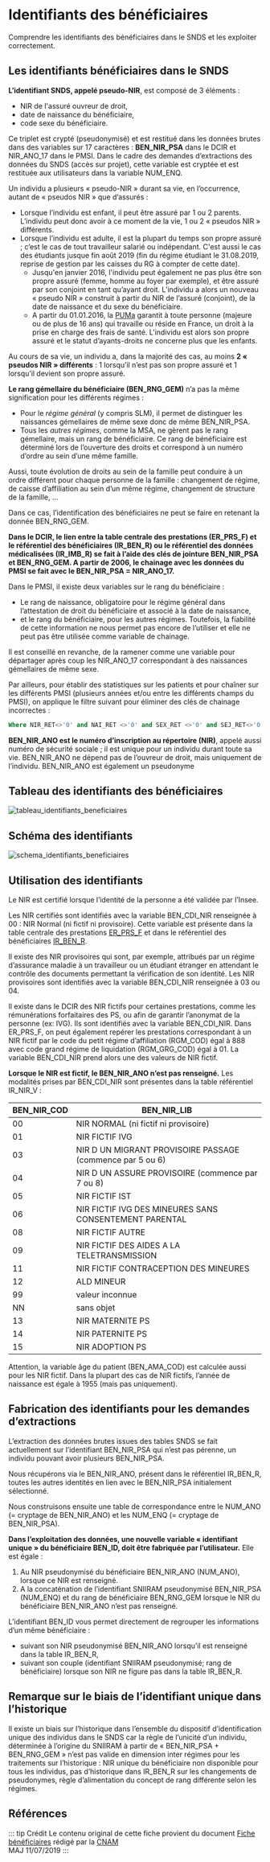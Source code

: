 # Identifiants des bénéficiaires
<!-- SPDX-License-Identifier: MPL-2.0 -->

Comprendre les identifiants des bénéficiaires dans le SNDS et les exploiter correctement. 

## Les identifiants bénéficiaires dans le SNDS

**L’identifiant SNDS, appelé pseudo-NIR**, est composé de 3 éléments :
- NIR de l'assuré ouvreur de droit,
- date de naissance du bénéficiaire,
- code sexe du bénéficiaire.

Ce triplet est crypté (pseudonymisé) et est restitué dans les données brutes dans des variables sur 17 caractères : **BEN_NIR_PSA** dans le DCIR et NIR_ANO_17 dans le PMSI.
Dans le cadre des demandes d’extractions des données du SNDS (accès sur projet), cette variable est cryptée et est restituée aux utilisateurs dans la variable NUM_ENQ.

Un individu a plusieurs « pseudo-NIR » durant sa vie, en l’occurrence, autant de « pseudos NIR » que d’assurés :

- Lorsque l’individu est enfant, il peut être assuré par 1 ou 2 parents. L’individu peut donc avoir à ce moment de la vie, 1 ou 2 « pseudos NIR » différents.
- Lorsque l’individu est adulte, il est la plupart du temps son propre assuré ; c’est le cas de tout travailleur salarié ou indépendant. C'est aussi le cas des étudiants jusque fin août 2019 (fin du régime étudiant le 31.08.2019, reprise de gestion par les caisses du RG à compter de cette date).
    - Jusqu'en janvier 2016, l'individu peut également ne pas plus être son propre assuré (femme, homme au foyer par exemple), et être assuré par son conjoint en tant qu’ayant droit. L’individu a alors un nouveau « pseudo NIR » construit à partir du NIR de l’assuré (conjoint), de la date de naissance et du sexe du bénéficiaire.
    - A partir du 01.01.2016, la [PUMa](https://solidarites-sante.gouv.fr/affaires-sociales/securite-sociale/article/la-mise-en-place-de-la-protection-universelle-maladie) garantit à toute personne (majeure ou de plus de 16 ans) qui travaille ou réside en France, un droit à la prise en charge des frais de santé. L'individu est alors son propre assuré et le statut d’ayants-droits ne concerne plus que les enfants.


Au cours de sa vie, un individu a, dans la majorité des cas, au moins **2 « pseudos NIR » différents** : 1 lorsqu’il n’est pas son propre assuré et 1 lorsqu’il devient son propre assuré.


**Le rang gémellaire du bénéficiaire (BEN_RNG_GEM)** n’a pas la même signification pour les différents régimes :
- Pour le _régime général_ (y compris SLM), il permet de distinguer les naissances gémellaires de même sexe donc de même BEN_NIR_PSA.
- Tous les _autres régimes_, comme la MSA, ne gèrent pas le rang gémellaire, mais un rang de bénéficiaire. Ce rang de bénéficiaire est déterminé lors de l’ouverture des droits et correspond à un numéro d’ordre au sein d’une même famille.

Aussi, toute évolution de droits au sein de la famille peut conduire à un ordre différent pour chaque personne de la famille : changement de régime, de caisse d’affiliation au sein d’un même régime, changement de structure de la famille, …

Dans ce cas, l’identification des bénéficiaires ne peut se faire en retenant la donnée BEN_RNG_GEM.


**Dans le DCIR, le lien entre la table centrale des prestations (ER_PRS_F) et le référentiel des bénéficiaires (IR_BEN_R) ou le référentiel des données médicalisées (IR_IMB_R) se fait à l’aide des clés de jointure BEN_NIR_PSA et BEN_RNG_GEM.
A partir de 2006, le chainage avec les données du PMSI se fait avec le BEN_NIR_PSA = NIR_ANO_17.**

Dans le PMSI, il existe deux variables sur le rang du bénéficiaire :
- Le rang de naissance, obligatoire pour le régime général dans l’attestation de droit du bénéficiaire et associé à la date de naissance,
- et le rang du bénéficiaire, pour les autres régimes. Toutefois, la fiabilité de cette information ne nous permet pas encore de l’utiliser et elle ne peut pas être utilisée comme variable de chainage.

Il est conseillé en revanche, de la ramener comme une variable pour départager après coup les NIR_ANO_17 correspondant à des naissances gémellaires de même sexe.

Par ailleurs, pour établir des statistiques sur les patients et pour chaîner sur les différents PMSI (plusieurs années et/ou entre les différents champs du PMSI), on applique le filtre suivant pour éliminer des clés de chainage incorrectes :
```sql
Where NIR_RET<>'0' and NAI_RET <>'0' and SEX_RET <>'0' and SEJ_RET<>'0' and FHO_RET <>'0' and PMS_RET<>'0' and DAT_RET <>'0' and NIR_ANO_17 not in ('xxxxxxxxxxxxxxxxx','XXXXXXXXXXXXXXXXD')
```
**BEN_NIR_ANO est le numéro d’inscription au répertoire (NIR)**, appelé aussi numéro de sécurité sociale ; il est unique pour un individu durant toute sa vie. BEN_NIR_ANO ne dépend pas de l’ouvreur de droit, mais uniquement de l’individu. BEN_NIR_ANO est également un pseudonyme

## Tableau des identifiants des bénéficiaires

![tableau_identifiants_beneficiaires](../files/Cnam/images_Tiches_Thematiques_BENEF/tableau_identifiants_beneficiaires.png)

## Schéma des identifiants

![schema_identifiants_beneficiaires](../files/Cnam/images_Tiches_Thematiques_BENEF/schema_identifiants_beneficiaires.png)

## Utilisation des identifiants

Le NIR est certifié lorsque l’identité de la personne a été validée par l’Insee.

Les NIR certifiés sont identifiés avec la variable BEN_CDI_NIR renseignée à 00 : NIR Normal (ni fictif ni provisoire). Cette variable est présente dans la table centrale des prestations [ER_PRS_F](../tables/DCIR/ER_PRS_F.md) et dans le référentiel des bénéficiaires [IR_BEN_R](../tables/BENEFICIAIRE/IR_BEN_R.md).

Il existe des NIR provisoires qui sont, par exemple, attribués par un régime d’assurance maladie à un travailleur ou un étudiant étranger en attendant le contrôle des documents permettant la vérification de son identité.
Les NIR provisoires sont identifiés avec la variable BEN_CDI_NIR renseignée à 03 ou 04.

Il existe dans le DCIR des NIR fictifs pour certaines prestations, comme les rémunérations forfaitaires des PS, ou afin de garantir l’anonymat de la personne (ex: IVG). Ils sont identifiés avec la variable BEN_CDI_NIR.
Dans ER_PRS_F, on peut également repérer les prestations correspondant à un NIR fictif par le code du petit régime d’affiliation (RGM_COD) égal à 888 avec code grand régime de liquidation (RGM_GRG_COD) égal à 01. La variable BEN_CDI_NIR prend alors une des valeurs de NIR fictif.

**Lorsque le NIR est fictif, le BEN_NIR_ANO n’est pas renseigné.**
Les modalités prises par BEN_CDI_NIR sont présentes dans la table référentiel IR_NIR_V :

|BEN_NIR_COD|BEN_NIR_LIB|
|-----------|-----------|
|00|NIR NORMAL (ni fictif ni provisoire)|
|01|NIR FICTIF IVG|
|03|NIR D UN MIGRANT PROVISOIRE PASSAGE (commence par 5 ou 6)|
|04|NIR D UN ASSURE PROVISOIRE (commence par 7 ou 8)|
|05|NIR FICTIF IST|
|06|NIR FICTIF IVG DES MINEURES SANS CONSENTEMENT PARENTAL|
|08|NIR FICTIF AUTRE|
|09|NIR FICTIF DES AIDES A LA TELETRANSMISSION|
|11|NIR FICTIF CONTRACEPTION DES MINEURES|
|12|ALD MINEUR|
|99|valeur inconnue|
|NN|sans objet|
|13|NIR MATERNITE PS|
|14|NIR PATERNITE PS|
|15|NIR ADOPTION PS|

Attention, la variable âge du patient (BEN_AMA_COD) est calculée aussi pour les NIR fictif. Dans la plupart des cas de NIR fictifs, l’année de naissance est égale à 1955 (mais pas uniquement).


## Fabrication des identifiants pour les demandes d’extractions

L’extraction des données brutes issues des tables SNDS se fait actuellement sur l’identifiant BEN_NIR_PSA qui n’est pas pérenne, un individu pouvant avoir plusieurs BEN_NIR_PSA.

Nous récupérons via le BEN_NIR_ANO, présent dans le référentiel IR_BEN_R, toutes les autres identités en lien avec le BEN_NIR_PSA initialement sélectionné.

Nous construisons ensuite une table de correspondance entre le NUM_ANO (= cryptage de BEN_NIR_ANO) et les NUM_ENQ (= cryptage de BEN_NIR_PSA).

**Dans l’exploitation des données, une nouvelle variable « identifiant unique » du bénéficiaire BEN_ID, doit être fabriquée par l’utilisateur.** Elle est égale :
1. Au NIR pseudonymisé du bénéficiaire BEN_NIR_ANO (NUM_ANO), lorsque ce NIR est renseigné.
2. A la concaténation de l’identifiant SNIIRAM pseudonymisé BEN_NIR_PSA (NUM_ENQ) et du rang de bénéficiaire BEN_RNG_GEM lorsque le NIR du bénéficiaire BEN_NIR_ANO n’est pas renseigné.

L’identifiant BEN_ID vous permet directement de regrouper les informations d’un même bénéficiaire :
- suivant son NIR pseudonymisé BEN_NIR_ANO lorsqu’il est renseigné dans la table IR_BEN_R, 
- suivant son couple (identifiant SNIIRAM pseudonymisé; rang de bénéficiaire) lorsque son NIR ne figure pas dans la table IR_BEN_R.

## Remarque sur le biais de l’identifiant unique dans l’historique
Il existe un biais sur l’historique dans l’ensemble du dispositif d’identification unique des individus dans le SNDS car la règle de l’unicité d’un individu, déterminée à l’origine du SNIIRAM à partir de « BEN_NIR_PSA + BEN_RNG_GEM » n’est pas valide en dimension inter régimes pour les traitements sur l’historique : NIR unique du bénéficiaire non disponible pour tous les individus, pas d’historique dans IR_BEN_R sur les changements de pseudonymes, règle d’alimentation du concept de rang différente selon les régimes.


## Références

::: tip Crédit
Le contenu original de cette fiche provient du document [Fiche bénéficiaires](../files/Cnam/2019-06_CNAM-INDS_SNDS_Fiches_Thematiques_BENEF_MPL-2.0.pdf) rédigé par la [CNAM](https://www.ameli.fr/l-assurance-maladie/statistiques-et-publications/index.php)  
MAJ 11/07/2019
:::
